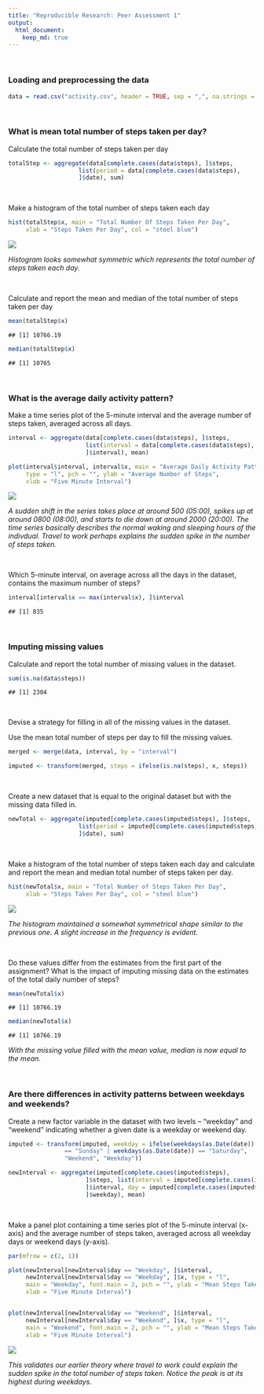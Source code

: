 ```yaml
---
title: "Reproducible Research: Peer Assessment 1"
output: 
  html_document:
    keep_md: true
---
```


&nbsp;

### Loading and preprocessing the data


```r
data = read.csv("activity.csv", header = TRUE, sep = ",", na.strings = "NA")
```

&nbsp;

### What is mean total number of steps taken per day?

Calculate the total number of steps taken per day



```r
totalStep <- aggregate(data[complete.cases(data$steps), ]$steps, 
                    list(period = data[complete.cases(data$steps), 
                    ]$date), sum)
```

&nbsp;

Make a histogram of the total number of steps taken each day



```r
hist(totalStep$x, main = "Total Number Of Steps Taken Per Day",
     xlab = "Steps Taken Per Day", col = "steel blue")
```

![](PA1_template_files/figure-html/unnamed-chunk-3-1.png)<!-- -->

*Histogram looks somewhat symmetric which represents the total number of steps taken each day.*

&nbsp;

Calculate and report the mean and median of the total number of steps taken per day



```r
mean(totalStep$x)
```

```
## [1] 10766.19
```


```r
median(totalStep$x)
```

```
## [1] 10765
```

&nbsp;

### What is the average daily activity pattern?

Make a time series plot of the 5-minute interval and the average number of steps taken, averaged across all days.



```r
interval <- aggregate(data[complete.cases(data$steps), ]$steps, 
                      list(interval = data[complete.cases(data$steps), 
                      ]$interval), mean)

plot(interval$interval, interval$x, main = "Average Daily Activity Pattern", 
     type = "l", pch = "", ylab = "Average Number of Steps",
     xlab = "Five Minute Interval")
```

![](PA1_template_files/figure-html/unnamed-chunk-6-1.png)<!-- -->

*A sudden shift in the series takes place at around 500 (05:00), spikes up at around 0800 (08:00), and starts to die down at around 2000 (20:00). The time series basically describes the normal waking and sleeping hours of the indivdual. Travel to work perhaps explains the sudden spike in the number of steps taken.*

&nbsp;

Which 5-minute interval, on average across all the days in the dataset, contains the maximum number of steps?



```r
interval[interval$x == max(interval$x), ]$interval
```

```
## [1] 835
```

&nbsp;

### Imputing missing values

Calculate and report the total number of missing values in the dataset.



```r
sum(is.na(data$steps))
```

```
## [1] 2304
```

&nbsp;

Devise a strategy for filling in all of the missing values in the dataset.

Use the mean total number of steps per day to fill the missing values.



```r
merged <- merge(data, interval, by = "interval")

imputed <- transform(merged, steps = ifelse(is.na(steps), x, steps))
```

&nbsp;

Create a new dataset that is equal to the original dataset but with the missing data filled in.



```r
newTotal <- aggregate(imputed[complete.cases(imputed$steps), ]$steps, 
                    list(period = imputed[complete.cases(imputed$steps), 
                    ]$date), sum)
```

&nbsp;

Make a histogram of the total number of steps taken each day and calculate and report the mean and median total number of steps taken per day. 



```r
hist(newTotal$x, main = "Total Number of Steps Taken Per Day", 
     xlab = "Steps Taken Per Day", col = "steel blue")
```

![](PA1_template_files/figure-html/unnamed-chunk-11-1.png)<!-- -->

*The histogram maintained a somewhat symmetrical shape similar to the previous one. A slight increase in the frequency is evident.*

&nbsp;

Do these values differ from the estimates from the first part of the assignment? What is the impact of imputing missing data on the estimates of the total daily number of steps?



```r
mean(newTotal$x)
```

```
## [1] 10766.19
```


```r
median(newTotal$x)
```

```
## [1] 10766.19
```

*With the missing value filled with the mean value, median is now equal to the mean.*

&nbsp;

### Are there differences in activity patterns between weekdays and weekends?

Create a new factor variable in the dataset with two levels – “weekday” and “weekend” indicating whether a given date is a weekday or weekend day.



```r
imputed <- transform(imputed, weekday = ifelse(weekdays(as.Date(date)) 
                == "Sunday" | weekdays(as.Date(date)) == "Saturday", 
                "Weekend", "Weekday"))

newInterval <- aggregate(imputed[complete.cases(imputed$steps), 
                      ]$steps, list(interval = imputed[complete.cases(imputed$steps), 
                      ]$interval, day = imputed[complete.cases(imputed$steps),
                      ]$weekday), mean)
```

&nbsp;

Make a panel plot containing a time series plot of the 5-minute interval (x-axis) and the average number of steps taken, averaged across all weekday days or weekend days (y-axis). 



```r
par(mfrow = c(2, 1))

plot(newInterval[newInterval$day == "Weekday", ]$interval, 
     newInterval[newInterval$day == "Weekday", ]$x, type = "l", 
     main = "Weekday", font.main = 2, pch = "", ylab = "Mean Steps Taken", 
     xlab = "Five Minute Interval")


plot(newInterval[newInterval$day == "Weekend", ]$interval, 
     newInterval[newInterval$day == "Weekend", ]$x, type = "l", 
     main = "Weekend", font.main = 2, pch = "", ylab = "Mean Steps Taken", 
     xlab = "Five Minute Interval")
```

![](PA1_template_files/figure-html/unnamed-chunk-15-1.png)<!-- -->

*This validates our earlier theory where travel to work could explain the sudden spike in the total number of steps taken. Notice the peak is at its highest during weekdays.*
